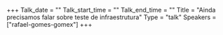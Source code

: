 +++
Talk_date = ""
Talk_start_time = ""
Talk_end_time = ""
Title = "Ainda precisamos falar sobre teste de infraestrutura"
Type = "talk"
Speakers = ["rafael-gomes-gomex"]
+++


